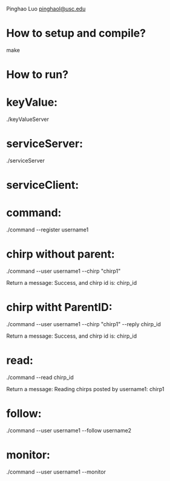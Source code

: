 Pinghao Luo
pinghaol@usc.edu


# How to setup and compile?
make


# How to run?

# keyValue: 
./keyValueServer

# serviceServer:
./serviceServer 

# serviceClient:

# command:
./command --register username1


# chirp without parent:
./command --user username1 --chirp "chirp1"

Return a message: Success, and chirp id is: chirp_id

# chirp witht ParentID:
./command --user username1 --chirp "chirp1" --reply chirp_id

Return a message: Success, and chirp id is: chirp_id

# read:
./command --read chirp_id

Return a message:
Reading chirps posted by username1:
chirp1

# follow:
./command --user username1 --follow username2

# monitor:
./command --user username1 --monitor
